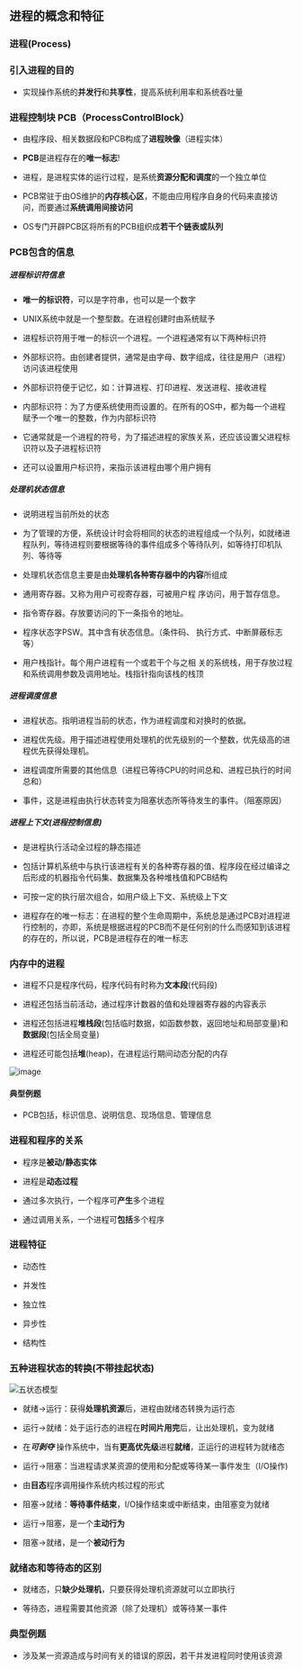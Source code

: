 ## 进程的概念和特征

### 进程(Process)

### 引入进程的目的

- 实现操作系统的**并发行**和**共享性**，提高系统利用率和系统吞吐量

### 进程控制块 PCB（ProcessControlBlock）

- 由程序段、相关数据段和PCB构成了**进程映像**（进程实体）

- **PCB**是进程存在的**唯一标志**!

- 进程，是进程实体的运行过程，是系统**资源分配和调度**的一个独立单位

- PCB常驻于由OS维护的**内存核心区**，不能由应用程序自身的代码来直接访问，而要通过**系统调用间接访问**

- OS专门开辟PCB区将所有的PCB组织成**若干个链表或队列**

### PCB包含的信息

##### 进程标识符信息

- **唯一的标识符**，可以是字符串，也可以是一个数字

- UNIX系统中就是一个整型数。在进程创建时由系统赋予

- 进程标识符用于唯一的标识一个进程。一个进程通常有以下两种标识符

- 外部标识符。由创建者提供，通常是由字母、数字组成，往往是用户（进程）访问该进程使用

- 外部标识符便于记忆，如：计算进程、打印进程、发送进程、接收进程

- 内部标识符：为了方便系统使用而设置的。在所有的OS中，都为每一个进程赋予一个唯一的整数，作为内部标识符

- 它通常就是一个进程的符号，为了描述进程的家族关系，还应该设置父进程标识符以及子进程标识符

- 还可以设置用户标识符，来指示该进程由哪个用户拥有

##### 处理机状态信息

- 说明进程当前所处的状态

- 为了管理的方便，系统设计时会将相同的状态的进程组成一个队列，如就绪进程队列，等待进程则要根据等待的事件组成多个等待队列，如等待打印机队列、等待等

- 处理机状态信息主要是由**处理机各种寄存器中的内容**所组成

- 通用寄存器。又称为用户可视寄存器，可被用户程 序访问，用于暂存信息。

- 指令寄存器。存放要访问的下一条指令的地址。

- 程序状态字PSW。其中含有状态信息。（条件码、 执行方式、中断屏蔽标志等）

- 用户栈指针。每个用户进程有一个或若干个与之相 关的系统栈，用于存放过程和系统调用参数及调用地址。栈指针指向该栈的栈顶

##### 进程调度信息

- 进程状态。指明进程当前的状态，作为进程调度和对换时的依据。

- 进程优先级。用于描述进程使用处理机的优先级别的一个整数，优先级高的进程优先获得处理机。

- 进程调度所需要的其他信息（进程已等待CPU的时间总和、进程已执行的时间总和）

- 事件，这是进程由执行状态转变为阻塞状态所等待发生的事件。（阻塞原因）

##### 进程上下文(进程控制信息)

- 是进程执行活动全过程的静态描述

- 包括计算机系统中与执行该进程有关的各种寄存器的值、程序段在经过编译之后形成的机器指令代码集、数据集及各种堆栈值和PCB结构

- 可按一定的执行层次组合，如用户级上下文、系统级上下文

- 进程存在的唯一标志：在进程的整个生命周期中，系统总是通过PCB对进程进行控制的，亦即，系统是根据进程的PCB而不是任何别的什么而感知到该进程的存在的，所以说，PCB是进程存在的唯一标志

### 内存中的进程

- 进程不只是程序代码，程序代码有时称为**文本段**(代码段)

- 进程还包括当前活动，通过程序计数器的值和处理器寄存器的内容表示

- 进程还包括进程**堆栈段**(包括临时数据，如函数参数，返回地址和局部变量)和**数据段**(包括全局变量)

- 进程还可能包括**堆**(heap)，在进程运行期间动态分配的内存

![image](https://github.com/YC-L/Postgraduate-examination/blob/Operating-System/imgs/Process-in-memory.png)

#### 典型例题

- PCB包括，标识信息、说明信息、现场信息、管理信息

### 进程和程序的关系

- 程序是**被动/静态实体**

- 进程是**动态过程**

- 通过多次执行，一个程序可**产生**多个进程

- 通过调用关系，一个进程可**包括**多个程序

### 进程特征

- 动态性

- 并发性

- 独立性

- 异步性

- 结构性

### 五种进程状态的转换(不带挂起状态)

![五状态模型](https://github.com/YC-L/Postgraduate-examination/blob/Operating-System/imgs/%E4%BA%94%E7%8A%B6%E6%80%81%E6%A8%A1%E5%9E%8B.png "五状态模型")

- 就绪->运行：获得**处理机资源**后，进程由就绪态转换为运行态

- 运行->就绪：处于运行态的进程在**时间片用完**后，让出处理机，变为就绪
- 在***可剥夺*** 操作系统中，当有**更高优先级**进程**就绪**，正运行的进程转为就绪态

- 运行->阻塞：当进程请求某资源的使用和分配或等待某一事件发生（I/O操作)
- 由**目态**程序调用操作系统内核过程的形式

- 阻塞->就绪：**等待事件结束**，I/O操作结束或中断结束，由阻塞变为就绪

- 运行->阻塞，是一个**主动行为**

- 阻塞->就绪，是一个**被动行为**

### 就绪态和等待态的区别

- 就绪态，只**缺少处理机**，只要获得处理机资源就可以立即执行

- 等待态，进程需要其他资源（除了处理机）或等待某一事件


### 典型例题

- 涉及某一资源造成与时间有关的错误的原因，若干并发进程同时使用该资源